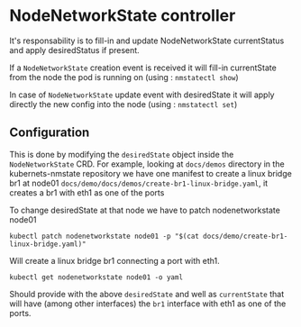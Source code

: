 # NodeNetworkState controller

It's responsability is to fill-in and update NodeNetworkState currentStatus and
apply desiredStatus if present.

If a `NodeNetworkState` creation event is received it will fill-in currentState
from the node the pod is running on (using : `nmstatectl show`)

In case of `NodeNetworkState` update event with desiredState it will
apply directly the new config into the node (using : `nmstatectl set`)

## Configuration

This is done by modifying the `desiredState` object inside the
`NodeNetworkState` CRD. For example, looking at `docs/demos` directory
in the kubernets-nmstate repository we have one manifest to create a linux
bridge br1 at node01 `docs/demo/docs/demos/create-br1-linux-bridge.yaml`,
it creates a br1 with eth1 as one of the ports

To change desiredState at that node we have to patch nodenetworkstate node01

```
kubectl patch nodenetworkstate node01 -p "$(cat docs/demo/create-br1-linux-bridge.yaml)"
```

Will create a linux bridge br1 connecting a port with eth1.

```
kubectl get nodenetworkstate node01 -o yaml
```

Should provide with the above `desiredState` and well as `currentState`
that will have (among other interfaces) the `br1` interface with eth1 as
one of the ports.
